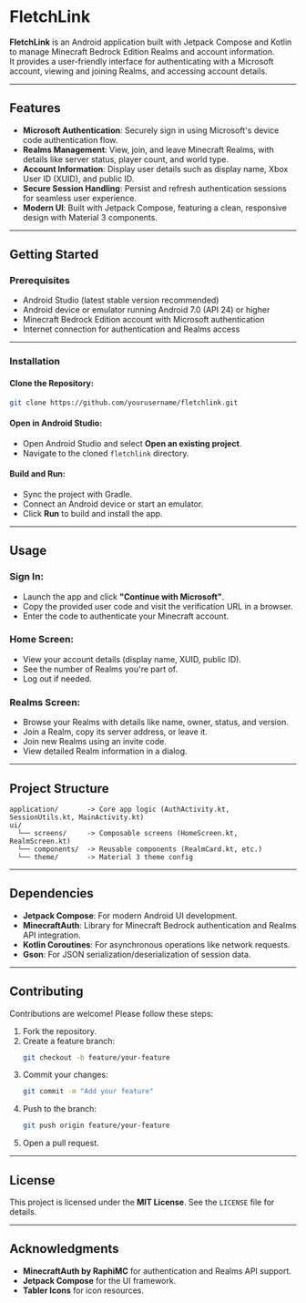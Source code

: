 # FletchLink

**FletchLink** is an Android application built with Jetpack Compose and Kotlin to manage Minecraft Bedrock Edition Realms and account information.  
It provides a user-friendly interface for authenticating with a Microsoft account, viewing and joining Realms, and accessing account details.

---

## Features

- **Microsoft Authentication**: Securely sign in using Microsoft's device code authentication flow.  
- **Realms Management**: View, join, and leave Minecraft Realms, with details like server status, player count, and world type.  
- **Account Information**: Display user details such as display name, Xbox User ID (XUID), and public ID.  
- **Secure Session Handling**: Persist and refresh authentication sessions for seamless user experience.  
- **Modern UI**: Built with Jetpack Compose, featuring a clean, responsive design with Material 3 components.

---

## Getting Started

### Prerequisites

- Android Studio (latest stable version recommended)  
- Android device or emulator running Android 7.0 (API 24) or higher  
- Minecraft Bedrock Edition account with Microsoft authentication  
- Internet connection for authentication and Realms access  

---

### Installation

#### Clone the Repository:
```bash
git clone https://github.com/yourusername/fletchlink.git
```

#### Open in Android Studio:
- Open Android Studio and select **Open an existing project**.  
- Navigate to the cloned `fletchlink` directory.  

#### Build and Run:
- Sync the project with Gradle.  
- Connect an Android device or start an emulator.  
- Click **Run** to build and install the app.

---

## Usage

### Sign In:
- Launch the app and click **"Continue with Microsoft"**.  
- Copy the provided user code and visit the verification URL in a browser.  
- Enter the code to authenticate your Minecraft account.  

### Home Screen:
- View your account details (display name, XUID, public ID).  
- See the number of Realms you're part of.  
- Log out if needed.  

### Realms Screen:
- Browse your Realms with details like name, owner, status, and version.  
- Join a Realm, copy its server address, or leave it.  
- Join new Realms using an invite code.  
- View detailed Realm information in a dialog.

---

## Project Structure

```
application/       -> Core app logic (AuthActivity.kt, SessionUtils.kt, MainActivity.kt)
ui/
  └── screens/     -> Composable screens (HomeScreen.kt, RealmScreen.kt)
  └── components/  -> Reusable components (RealmCard.kt, etc.)
  └── theme/       -> Material 3 theme config
```

---

## Dependencies

- **Jetpack Compose**: For modern Android UI development.  
- **MinecraftAuth**: Library for Minecraft Bedrock authentication and Realms API integration.  
- **Kotlin Coroutines**: For asynchronous operations like network requests.  
- **Gson**: For JSON serialization/deserialization of session data.  

---

## Contributing

Contributions are welcome! Please follow these steps:

1. Fork the repository.  
2. Create a feature branch:  
   ```bash
   git checkout -b feature/your-feature
   ```
3. Commit your changes:  
   ```bash
   git commit -m "Add your feature"
   ```
4. Push to the branch:  
   ```bash
   git push origin feature/your-feature
   ```
5. Open a pull request.

---

## License

This project is licensed under the **MIT License**. See the `LICENSE` file for details.

---

## Acknowledgments

- **MinecraftAuth by RaphiMC** for authentication and Realms API support.  
- **Jetpack Compose** for the UI framework.  
- **Tabler Icons** for icon resources.
